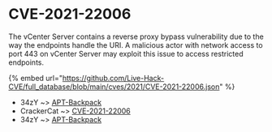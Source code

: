 # CVE-2021-22006

The vCenter Server contains a reverse proxy bypass vulnerability due to the way the endpoints handle the URI. A malicious actor with network access to port 443 on vCenter Server may exploit this issue to access restricted endpoints.

{% embed url="https://github.com/Live-Hack-CVE/full_database/blob/main/cves/2021/CVE-2021-22006.json" %}


* 34zY ~> [APT-Backpack](https://www.alice-snow.ru/2021/database/cve-2021-22006/apt-backpack-34zy)
* CrackerCat ~> [CVE-2021-22006](https://www.alice-snow.ru/2021/database/cve-2021-22006/cve-2021-22006-crackercat)
* 34zY ~> [APT-Backpack](https://www.alice-snow.ru/2021/database/cve-2021-22006/apt-backpack-34zy)